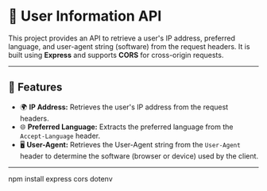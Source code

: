 # 📡 User Information API

This project provides an API to retrieve a user's IP address, preferred language, and user-agent string (software) from the request headers. It is built using **Express** and supports **CORS** for cross-origin requests.

---

## 🚀 Features

- 🌍 **IP Address:** Retrieves the user's IP address from the request headers.
- 🌐 **Preferred Language:** Extracts the preferred language from the `Accept-Language` header.
- 🖥 **User-Agent:** Retrieves the User-Agent string from the `User-Agent` header to determine the software (browser or device) used by the client.

---
npm install express cors dotenv
